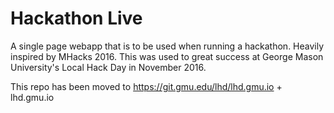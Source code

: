 # Hackathon Live
A single page webapp that is to be used when running a hackathon. Heavily inspired by MHacks 2016. This was used to great success at George Mason University's Local Hack Day in November 2016. 

This repo has been moved to https://git.gmu.edu/lhd/lhd.gmu.io + lhd.gmu.io
